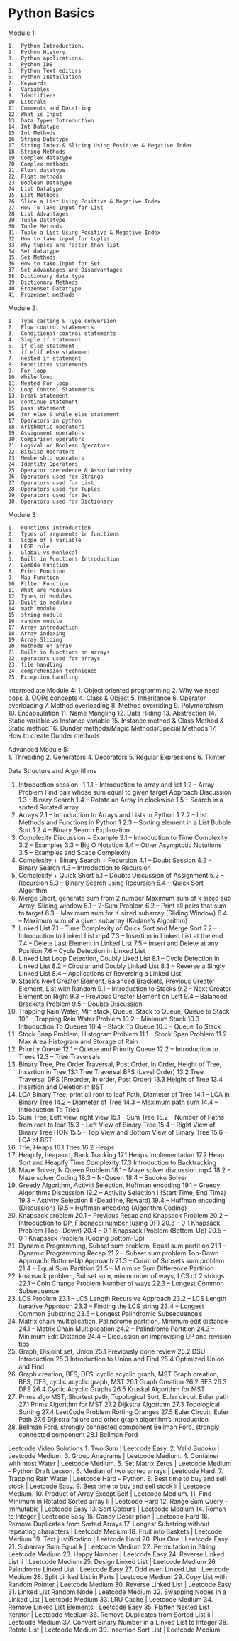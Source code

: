 # Python Basics
Module 1:

	1.	Python Introduction. 
	2.	Python History.
	3.	Python applications.
	4.	Python IDE
	5.	Python Text editors
	6.	Python Installation 
	7.	Keywords 
	8.	Variables 
	9.	Identifiers 
	10.	Literals
	11.	Comments and Docstring 
	12.	What is Input 
	13.	Data Types Introduction 
	14.	Int Datatype 
	15.	Int Methods
	16.	String Datatype 
	17.	String Index & Slicing Using Positive & Negative Index. 
	18.	String Methods 
	19.	Complex datatype
	20.	Complex methods
	21.	Float datatype
	22.	Float methods
	23.	Boolean Datatype 
	24.	List Datatype
	25.	List Methods
	26.	Slice a List Using Positive & Negative Index 
	27.	How To Take Input for List 
	28.	List Advantages 
	29.	Tuple Datatype 
	30.	Tuple Methods 
	31.	Tuple a List Using Positive & Negative Index  
	32.	How to take input for tuples 
	33.	Why tuples are faster than list 
	34.	Set datatype 
	35.	Set Methods 
	36.	How to take Input for Set 
	37.	Set Advantages and Disadvantages 
	38.	Dictionary data type 
	39.	Dictionary Methods 
	40.	Frozenset Datattype
	41.	Frozenset methods

Module 2: 

	1.	Type casting & Type conversion 
	2.	Flow control statements 
	3.	Conditional control statements 
	4.	Simple if statement 
	5.	if else statement 
	6.	if elif else statement 
	7.	nested if statement 
	8.	Repetitive statements 
	9.	For loop 
	10.	While loop 
	11.	Nested For loop 
	12.	Loop Control Statements 
	13.	break statement 
	14.	continue statement 
	15.	pass statement 
	16.	for else & while else statement
	17.	Operators in python
	18.	Arithmetic operators 
	19.	Assignment operators 
	20.	Comparison operators 
	21.	Logical or Boolean Operators 
	22.	Bitwise Operators
	23.	Membership operators 
	24.	Identity Operators 
	25.	Operator precedence & Associativity 
	26.	Operators used for Strings 
	27.	Operators used for List 
	28.	Operators used for Tuples 
	29.	Operators used for Set 
	30.	Operators used for Dictionary
 
Module 3: 

	1.	Functions Introduction 
	2.	Types of arguments in functions 
	3.	Scope of a variable 
	4.	LEGB rule 
	5.	Global vs Nonlocal 
	6.	Built in Functions Introduction 
	7.	Lambda Function 
	8.	Print Function 
	9.	Map Function 
	10.	Filter Function 
	11.	What are Modules 
	12.	Types of Modules 
	13.	Built in modules 
	14.	math module
	15.	string module 
	16.	random module 
	17.	Array introduction 
	18.	Array indexing 
	19.	Array Slicing 
	20.	Methods on array 
	21.	Built in functions on arrays 
	22.	operators used for arrays 
	23.	file handling
	24.	comprehension techniques
	25.	Exception handling

Intermediate
Module 4: 
	1.	Object oriented programming 
	2.	Why we need oops 
	3.	OOPs concepts
	4.	Class & Object 
	5.	Inheritance 
	6.	Operator overloading
	7.	Method overloading
	8.	Method overriding 
	9.	Polymorphism 
	10.	Encapsulation 
	11.	Name Mangling 
	12.	Data Hiding 
	13.	Abstraction 
	14.	Static variable vs Instance variable 
	15.	Instance method & Class Method & Static method 
	16.	Dunder methods/Magic Methods/Special Methods
	17.	How to create Dunder methods 
 
Advanced
Module 5:  
	1.	Threading
	2.	Generators
	4.	Decorators
	5.	Regular Expressions
	6.	Tkinter


Data Structure and Algorithms

1. Introduction session- 1
	1.1 - Introduction to array and list
	1.2 – Array Problem Find pair whose sum equal to given target Approach Discussion
	1.3 – Binary Search
	1.4 – Rotate an Array in clockwise
	1.5 – Search in a sorted Rotated array
2. Arrays
	2.1 – Introduction to Arrays and Lists in Python 1
	2.2 – List Methods and Functions in Python 1
	2.3 – Sorting element in a List Bubble Sort 1
	2.4 – Binary Search Explanation
3. Complexity Discussion + Example
	3.1 – Introduction to Time Complexity
	3.2 – Examples
	3.3 – Big O Notation
	3.4 – Other Asymptotic Notations
	3.5 – Examples and Space Complexity
4. Complexity + Binary Search + Recursion
	4.1 – Doubt Session
	4.2 – Binary Search
	4.3 – Introduction to Recursion
5. Complexity + Quick Short
	5.1 – Doubts Discussion of Assignment
	5.2 – Recursion
	5.3 – Binary Search using Recursion
	5.4 – Quick Sort Algorithm
6. Merge Short, generate sum from 2 number Maximum sum of k sized sub Array, Sliding window
	6.1 – 2-Sum Problem
	6.2 – Print all pairs that sum to target
	6.3 – Maximum sum for K sized subarray (Sliding Window)
	6.4 – Maximum sum of a given subarray (Kadane’s Algorithm)
7. Linked List
	7.1 – Time Complexity of Quick Sort and Merge Sort
	7.2 – Introduction to Linked List.mp4
	7.3 – Insertion in Linked List at the end
	7.4 – Delete Last Element in Linked List
	7.5 – Insert and Delete at any Position
	7.6 – Cycle Detection in Linked List
8. Linked List Loop Detection, Doubly Liked List
	8.1 – Cycle Detection in Linked List
	8.2 – Circular and Doubly Linked List
	8.3 – Reverse a Singly Linked List
	8.4 – Applications of Reversing a Linked List
9. Stack’s Next Greater Element, Balanced Brackets, Previous Greater Element, List with Random
	9.1 – Introduction to Stacks
	9.2 – Next Greater Element on Right
	9.3 – Previous Greater Element on Left
	9.4 – Balanced Brackets Problem
	9.5 – Doubts Discussion
10. Trapping Rain Water, Min stack, Queue, Stack to Queue, Queue to Stack
	10.1 – Trapping Rain Water Problem
	10.2 – Minimum Stack
	10.3 – Introduction To Queues
	10.4 – Stack To Queue
	10.5 – Queue To Stack
11. Stock Snap Problem, Histogram Problem
	11.1 – Stock Span Problem
	11.2 – Max Area Histogram and Storage of Rain
12. Priority Queue
	12.1 – Queue and Priority Queue
	12.2 – Introduction to Trees
	12.3 – Tree Traversals
13. Binary Tree, Pre Order Traversal, Post Order, In Order, Height of Tree, Insertion in Tree
	13.1 Tree Traversal BFS (Level Order)
	13.2 Tree Traversal DFS (Preorder, In order, Post Order)
	13.3 Height of Tree
	13.4 Insertion and Deletion in BST
14. LCA Binary Tree, print all root to leaf Path, Diameter of Tree
	14.1 – LCA in Binary Tree
	14.2 – Diameter of Tree
	14.3 – Maximum path sum
	14.4 – Introduction To Tries
15. Sum Tree, Left view, right view
	15.1 – Sum Tree
	15.2 – Number of Paths from root to leaf
	15.3 – Left View of Binary Tree
	15.4 – Right View of Binary Tree
	HON 15.5 – Top View and Bottom View of Binary Tree
	15.6 – LCA of BST
16. Trie, Heaps
	16.1 Tries
	16.2 Heaps
17. Heapify, heapsort, Back Tracking
	17.1 Heaps Implementation
	17.2 Heap Sort and Heapify Time Complexity
	17.3 Introduction to Backtracking
18. Maze Solver, N Queen Problem
	18.1 – Maze solver discussion.mp4
	18.2 – Maze solver Coding
	18.3 – N-Queen
	18.4 – Sudoku Solver
19. Greedy Algorithm, Activiti Selection, Huffman encoding
	19.1 – Greedy Algorithms Discussion
	19.2 – Activity Selection I (Start Time, End Time)
	19.3 – Activity Selection II (Deadline, Reward)
	19.4 – Huffman encoding (Discussion)
	19.5 – Huffman encoding (Algorithm Coding)
20. Knapsack problem
	20.1 – Previous Recap and Knapsack Problem
	20.2 – Introduction to DP, Fibonacci number (using DP)
	20.3 – 0 1 Knapsack Problem (Top- Down)
	20.4 – 0 1 Knapsack Problem (Bottom-Up)
	20.5 – 0 1 Knapsack Problem (Coding Bottom-Up)
21. Dynamic Programming, Subset sum problem, Equal sum partition
	21.1 – Dynamic Programming Recap
	21.2 – Subset sum problem Top-Down Approach, Bottom-Up Approach
	21.3 – Count of Subsets sum problem
	21.4 – Equal Sum Partition
	21.5 – Minimise Sum Difference Partition
22. knapsack problem, Subset sum, min number of ways, LCS of 2 strings
	22.1 – Coin Change Problem Number of ways
	22.3 – Longest Common Subsequence
23. LCS Problem
	23.1 – LCS Length Recursive Approach
	23.2 – LCS Length Iterative Approach
	23.3 – Finding the LCS string
	23.4 – Longest Common Substring
	23.5 – Longest Palindromic Subsequence’s
24. Matrix chain multiplication, Palindrome partition, Minimum edit distance
	24.1 – Matrix Chain Multiplication
	24.2 – Palindrome Partition
	24.3 – Minimum Edit Distance
	24.4 – Discussion on improvising DP and revision tips
25. Graph, Disjoint set, Union
	25.1 Previously done review
	25.2 DSU Introduction
	25.3 Introduction to Union and Find
	25.4 Optimized Union and Find
26. Graph creation, BFS, DFS, cyclic acyclic graph, MST
	Graph creation, BFS, DFS, cyclic acyclic graph, MST
	26.1 Graph Creation
	26.2 BFS
	26.3 DFS
	26.4 Cyclic Acyclic Graphs
	26.5 Kruskal Algorithm for MST
27. Prims algo MST, Shortest path, Topological Sort, Euler circuit Euler path
	27.1 Prims Algorithm for MST
	27.2 Dijkstra Algorithm
	27.3 Topological Sorting
	27.4 LeetCode Problem Rotting Oranges
	27.5 Euler Circuit, Euler Path
	27.6 Dijkstra failure and other graph algorithm’s introduction
28. Bellman Ford, strongly connected component
	Bellman Ford, strongly connected component
	28.1 Bellman Ford
    
Leetcode Video Solutions
	1. Two Sum | Leetcode Easy.
	2. Valid Sudoku | Leetcode Medium.
	3. Group Anagrams | Leetcode Medium.
	4. Container with most Water | Leetcode Medium.
	5. Set Matrix Zeros | Leetcode Medium – Python Draft Lesson.
	6. Median of two sorted arrays | Leetcode Hard.
  7. Trapping Rain Water | Leetcode Hard – Python.
	8. Best time to buy and sell stock | Leetcode Easy.
	9. Best time to buy and sell stock ii | Leetcode Medium.
	10. Product of Array Except Self | Leetcode Medium.
	11. Find Minimum in Rotated Sorted array II | Leetcode Hard
	12. Range Sum Query – Immutable | Leetcode Easy
	13. Sort Colours | Leetcode Medium
	14. Roman to Integer | Leetcode Easy
	15. Candy Description | Leetcode Hard
	16. Remove Duplicates from Sorted Arrays
	17. Longest Substring without repeating characters | Leetcode Medium
	18. Fruit into Baskets | Leetcode Medium
	19. Text justification | Leetcode Hard
	20. Plus One | Leetcode Easy
	21. Subarray Sum Equal k | Leetcode Medium
	22. Permutation in String | Leetcode Medium
	23. Happy Number | Leetcode Easy
	24. Reverse Linked List ii | Leetcode Medium
	25. Design Linked List | Leetcode Medium
	26. Palindrome Linked List | Leetcode Easy
	27. Odd even Linked List | Leetcode Medium
	28. Split Linked List in Parts | Leetcode Medium
	29. Copy List with Random Pointer | Leetcode Medium
	30. Reverse Linked List | Leetcode Easy
	31. Linked List Random Node | Leetcode Medium
	32. Swapping Nodes in a Linked List | Leetcode Medium
	33. LRU Cache | Leetcode Medium
	34. Remove Linked List Elements | Leetcode Easy
	35. Flatten Nested List Iterator | Leetcode Medium
	36. Remove Duplicates from Sorted List ii | Leetcode Medium
	37. Convert Binary Number in a Linked List to Integer
	38. Rotate List | Leetcode Medium
	39. Insertion Sort List | Leetcode Medium: 
	




